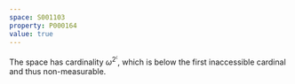 ```yaml
---
space: S001103
property: P000164
value: true
---
```


The space has cardinality $\omega^{2^\mathfrak{c}}$, which is below the first inaccessible cardinal and thus non-measurable.
